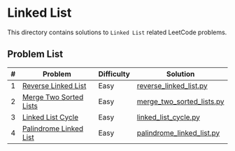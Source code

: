 # Linked List

This directory contains solutions to `Linked List` related LeetCode problems.

## Problem List

| # | Problem | Difficulty | Solution |
|---|---------|------------|----------|
| 1 | [Reverse Linked List](https://leetcode.com/problems/reverse-linked-list/) | Easy | [reverse_linked_list.py](./easy/reverse_linked_list.py) |
| 2 | [Merge Two Sorted Lists](https://leetcode.com/problems/merge-two-sorted-lists/) | Easy | [merge_two_sorted_lists.py](./easy/merge_two_sorted_lists.py) |
| 3 | [Linked List Cycle](https://leetcode.com/problems/linked-list-cycle/) | Easy | [linked_list_cycle.py](./easy/linked_list_cycle.py) |
| 4 | [Palindrome Linked List](https://leetcode.com/problems/palindrome-linked-list/) | Easy | [palindrome_linked_list.py](./easy/palindrome_linked_list.py) |